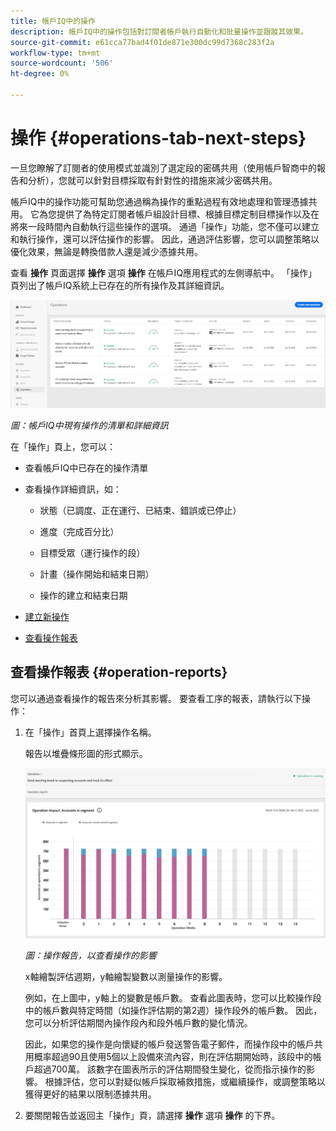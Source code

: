 ```yaml
---
title: 帳戶IQ中的操作
description: 帳戶IQ中的操作包括對訂閱者帳戶執行自動化和批量操作並跟蹤其效果。
source-git-commit: e61cca77bad4f01de871e300dc99d7368c283f2a
workflow-type: tm+mt
source-wordcount: '506'
ht-degree: 0%

---
```



# 操作 {#operations-tab-next-steps}

一旦您瞭解了訂閱者的使用模式並識別了選定段的密碼共用（使用帳戶智商中的報告和分析），您就可以針對目標採取有針對性的措施來減少密碼共用。

帳戶IQ中的操作功能可幫助您通過稱為操作的重點過程有效地處理和管理憑據共用。 它為您提供了為特定訂閱者帳戶組設計目標、根據目標定制目標操作以及在將來一段時間內自動執行這些操作的選項。 通過「操作」功能，您不僅可以建立和執行操作，還可以評估操作的影響。 因此，通過評估影響，您可以調整策略以優化效果，無論是轉換借款人還是減少憑據共用。

查看 **操作** 頁面選擇 **操作** 選項 **操作** 在帳戶IQ應用程式的左側導航中。 「操作」頁列出了帳戶IQ系統上已存在的所有操作及其詳細資訊。

![](assets/operations-page.png)

*圖：帳戶IQ中現有操作的清單和詳細資訊*

在「操作」頁上，您可以：

* 查看帳戶IQ中已存在的操作清單

* 查看操作詳細資訊，如：

   * 狀態（已調度、正在運行、已結束、錯誤或已停止）

   * 進度（完成百分比）

   * 目標受眾（運行操作的段）

   * 計畫（操作開始和結束日期）

   * 操作的建立和結束日期

* [建立新操作](/help/AccountIQ/operation-affecting-user-segment.md)

* [查看操作報表](#operation-reports)

<!--* Search from the list of operations using Search field

* Stop an operation.

* Create a duplicate operation.

* [Configure columns of Operations details page](#configure-columns)-->

## 查看操作報表 {#operation-reports}

您可以通過查看操作的報告來分析其影響。 要查看工序的報表，請執行以下操作：

1. 在「操作」首頁上選擇操作名稱。

   報告以堆疊條形圖的形式顯示。

   ![](assets/operation-impact-report.png)

   *圖：操作報告，以查看操作的影響*

   x軸繪製評估週期，y軸繪製變數以測量操作的影響。

   例如，在上圖中，y軸上的變數是帳戶數。 查看此圖表時，您可以比較操作段中的帳戶數與特定時間（如操作評估期的第2週）操作段外的帳戶數。 因此，您可以分析評估期間內操作段內和段外帳戶數的變化情況。

   因此，如果您的操作是向懷疑的帳戶發送警告電子郵件，而操作段中的帳戶共用概率超過90且使用5個以上設備來流內容，則在評估期開始時，該段中的帳戶超過700萬。 該數字在圖表所示的評估期間發生變化，從而指示操作的影響。 根據評估，您可以對疑似帳戶採取補救措施，或繼續操作，或調整策略以獲得更好的結果以限制憑據共用。

2. 要關閉報告並返回主「操作」頁，請選擇 **操作** 選項 **操作** 的下界。

<!--

![](assets/operations-details.png)

*Figure: Operation details*
## Configure columns {#configure-columns}

You can select the icon to **Configure columns** on the top of the operations table.

![](assets/config-columns.png)

*Figure: Configure columns of Operations details page*-->